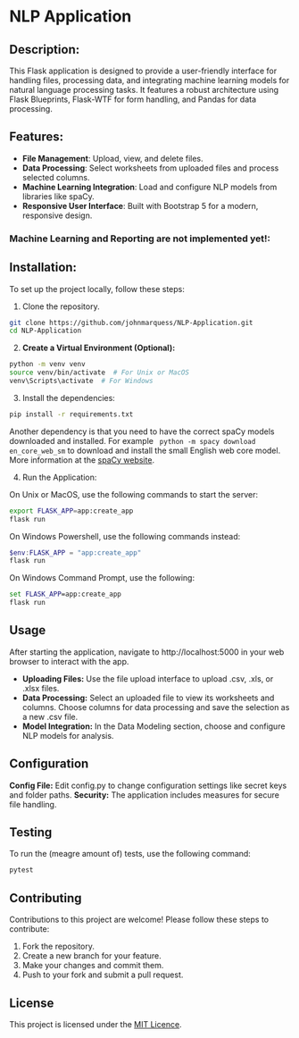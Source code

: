 # NLP Application #

## Description: ##

This Flask application is designed to provide a user-friendly interface for handling files, processing data, and
integrating machine learning models for natural language processing tasks. It features a robust architecture using Flask
Blueprints, Flask-WTF for form handling, and Pandas for data processing.

## Features: ##

- __File Management__: Upload, view, and delete files.
- __Data Processing__: Select worksheets from uploaded files and process selected columns.
- __Machine Learning Integration__: Load and configure NLP models from libraries like spaCy.
- __Responsive User Interface__: Built with Bootstrap 5 for a modern, responsive design.

### Machine Learning and Reporting are not implemented yet!: ###

## Installation: ##

To set up the project locally, follow these steps:

1. Clone the repository.

```bash
git clone https://github.com/johnmarquess/NLP-Application.git
cd NLP-Application
```

2. __Create a Virtual Environment (Optional):__

```bash 
python -m venv venv
source venv/bin/activate  # For Unix or MacOS
venv\Scripts\activate  # For Windows
```

3. Install the dependencies:

```bash
pip install -r requirements.txt
```
Another dependency is that  you need to have the correct spaCy models downloaded and installed. For example ` python -m spacy download en_core_web_sm` to download and install the small English web core model. More information at the [spaCy website](https://spacy.io/usage/models).   

4. Run the Application:

On Unix or MacOS, use the following commands to start the server:

```bash
export FLASK_APP=app:create_app
flask run
```

On Windows Powershell, use the following commands instead:

```powershell
$env:FLASK_APP = "app:create_app"
flask run
```

On Windows Command Prompt, use the following:

```cmd
set FLASK_APP=app:create_app
flask run
```

## Usage ##

After starting the application, navigate to http://localhost:5000 in your web browser to interact with the app.

- __Uploading Files:__ Use the file upload interface to upload .csv, .xls, or .xlsx files.
- __Data Processing:__ Select an uploaded file to view its worksheets and columns. Choose columns for data processing
  and save the selection as a new .csv file.
- __Model Integration:__ In the Data Modeling section, choose and configure NLP models for analysis.

## Configuration ##

__Config File:__ Edit config.py to change configuration settings like secret keys and folder paths.
__Security:__ The application includes measures for secure file handling.

## Testing ##
To run the (meagre amount of) tests, use the following command:

```bash
pytest
```

## Contributing ##

Contributions to this project are welcome! Please follow these steps to contribute:

1. Fork the repository.
2. Create a new branch for your feature.
3. Make your changes and commit them.
4. Push to your fork and submit a pull request.

## License ##

This project is licensed under the [MIT Licence](https://chat.openai.com/g/g-sSV5plDob-flask-helper/c/LICENSE).
